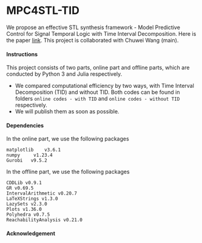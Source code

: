 # MPC4STL-TID
We propose an effective STL synthesis framework - Model Predictive Control for Signal Temporal Logic with Time Interval Decomposition. Here is the paper [link](https://arxiv.org/pdf/2211.08031.pdf). This project is collaborated with Chuwei Wang (main). 

#### Instructions

This project consists of two parts, online part and offline parts, which are conducted by Python 3 and Julia respectively.

- We compared computational efficiency by two ways, with Time Interval Decomposition (TID) and without TID. Both codes can be found in folders `online codes - with TID` and `online codes - without TID` respectively.
- We will publish them as soon as possible.

#### Dependencies

In the online part, we use the following packages

```
matplotlib    v3.6.1
numpy     v1.23.4
Gurobi   v9.5.2
```

In the offline part, we use the following packages

```
CDDLib v0.9.1
GR v0.69.5
IntervalArithmetic v0.20.7
LaTeXStrings v1.3.0
LazySets v2.3.0
Plots v1.36.0
Polyhedra v0.7.5
ReachabilityAnalysis v0.21.0
```

#### Acknowledgement

